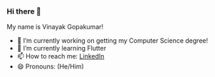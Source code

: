 ### Hi there 👋

My name is Vinayak Gopakumar!


- 🔭 I’m currently working on getting my Computer Science degree!
- 🌱 I’m currently learning Flutter
- 📫 How to reach me: [LinkedIn](https://www.linkedin.com/in/vinayak-s-gopakumar/)
- 😄 Pronouns: (He/Him)


